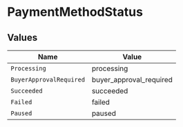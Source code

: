 # PaymentMethodStatus


## Values

| Name                    | Value                   |
| ----------------------- | ----------------------- |
| `Processing`            | processing              |
| `BuyerApprovalRequired` | buyer_approval_required |
| `Succeeded`             | succeeded               |
| `Failed`                | failed                  |
| `Paused`                | paused                  |